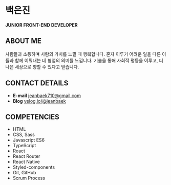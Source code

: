 # 백은진
**JUNIOR FRONT-END DEVELOPER**

## ABOUT ME
사람들과 소통하며 사람의 가치를 느낄 때 행복합니다. 
혼자 이루기 어려운 일을 다른 이들과 함께 이뤄내는 데 협업의 의미를 느낍니다. 
기술을 통해 사회적 평등을 이루고, 더 나은 세상으로 향할 수 있다고 믿습니다. 

## CONTACT DETAILS
* **E-mail** jeanbaek710@gmail.com
* **Blog** [velog.io/@jeanbaek](https://velog.io/@jeanbaek)

## COMPETENCIES

* HTML
* CSS, Sass 
* Javascript ES6 
* TypeScript
* React
* React Router
* React Native
* Styled-components
* Git, GitHub
* Scrum Process

